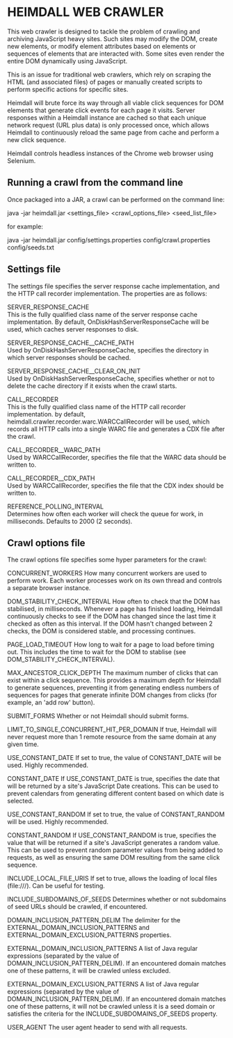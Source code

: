 HEIMDALL WEB CRAWLER
====================

This web crawler is designed to tackle the problem of crawling and archiving JavaScript heavy sites. Such sites may modify the DOM, create new elements, or modify element attributes based on elements or sequences of elements that are interacted with. Some sites even render the entire DOM dynamically using JavaScript.

This is an issue for traditional web crawlers, which rely on scraping the HTML (and associated files) of pages or manually created scripts to perform specific actions for specific sites.

Heimdall will brute force its way through all viable click sequences for DOM elements that generate click events for each page it visits. Server responses within a Heimdall instance are cached so that each unique network request (URL plus data) is only processed once, which allows Heimdall to continuously reload the same page from cache and perform a new click sequence.

Heimdall controls headless instances of the Chrome web browser using Selenium. 

Running a crawl from the command line
-------------------------------------

Once packaged into a JAR, a crawl can be performed on the command line:

java -jar heimdall.jar <settings_file> <crawl_options_file> <seed_list_file>

for example:

java -jar heimdall.jar config/settings.properties config/crawl.properties config/seeds.txt


Settings file
-------------------------------------

The settings file specifies the server response cache implementation, and the HTTP call recorder implementation. The properties are as follows:

SERVER_RESPONSE_CACHE  
This is the fully qualified class name of the server response cache implementation. By default, OnDiskHashServerResponseCache will be used, which caches server responses to disk.

SERVER_RESPONSE_CACHE__CACHE_PATH  
Used by OnDiskHashServerResponseCache, specifies the directory in which server responses should be cached.

SERVER_RESPONSE_CACHE__CLEAR_ON_INIT  
Used by OnDiskHashServerResponseCache, specifies whether or not to delete the cache directory if it exists when the crawl starts.

CALL_RECORDER  
This is the fully qualified class name of the HTTP call recorder implementation. by default, heimdall.crawler.recorder.warc.WARCCallRecorder will be used, which records all HTTP calls into a single WARC file and generates a CDX file after the crawl.

CALL_RECORDER__WARC_PATH  
Used by WARCCallRecorder, specifies the file that the WARC data should be written to.

CALL_RECORDER__CDX_PATH  
Used by WARCCallRecorder, specifies the file that the CDX index should be written to.

REFERENCE_POLLING_INTERVAL  
Determines how often each worker will check the queue for work, in milliseconds. Defaults to 2000 (2 seconds).


Crawl options file
-------------------------------------

The crawl options file specifies some hyper parameters for the crawl:

CONCURRENT_WORKERS
How many concurrent workers are used to perform work. Each worker processes work on its own thread and controls a separate browser instance.

DOM_STABILITY_CHECK_INTERVAL
How often to check that the DOM has stabilised, in milliseconds. Whenever a page has finished loading, Heimdall continuously checks to see if the DOM has changed since the last time it checked as often as this interval. If the DOM hasn't changed between 2 checks, the DOM is considered stable, and processing continues.

PAGE_LOAD_TIMEOUT
How long to wait for a page to load before timing out. This includes the time to wait for the DOM to stablise (see DOM_STABILITY_CHECK_INTERVAL).

MAX_ANCESTOR_CLICK_DEPTH
The maximum number of clicks that can exist within a click sequence. This provides a maximum depth for Heimdall to generate sequences, preventing it from generating endless numbers of sequences for pages that generate infinite DOM changes from clicks (for example, an 'add row' button).

SUBMIT_FORMS
Whether or not Heimdall should submit forms.

LIMIT_TO_SINGLE_CONCURRENT_HIT_PER_DOMAIN
If true, Heimdall will never request more than 1 remote resource from the same domain at any given time.

USE_CONSTANT_DATE
If set to true, the value of CONSTANT_DATE will be used. Highly recommended.

CONSTANT_DATE
If USE_CONSTANT_DATE is true, specifies the date that will be returned by a site's JavaScript Date creations. This can be used to prevent calendars from generating different content based on which date is selected.

USE_CONSTANT_RANDOM
If set to true, the value of CONSTANT_RANDOM will be used. Highly recommended.

CONSTANT_RANDOM
If USE_CONSTANT_RANDOM is true, specifies the value that will be returned if a site's JavaScript generates a random value. This can be used to prevent random parameter values from being added to requests, as well as ensuring the same DOM resulting from the same click sequence.

INCLUDE_LOCAL_FILE_URIS
If set to true, allows the loading of local files (file:///). Can be useful for testing.

INCLUDE_SUBDOMAINS_OF_SEEDS
Determines whether or not subdomains of seed URLs should be crawled, if encountered.

DOMAIN_INCLUSION_PATTERN_DELIM
The delimiter for the EXTERNAL_DOMAIN_INCLUSION_PATTERNS and EXTERNAL_DOMAIN_EXCLUSION_PATTERNS properties.

EXTERNAL_DOMAIN_INCLUSION_PATTERNS
A list of Java regular expressions (separated by the value of DOMAIN_INCLUSION_PATTERN_DELIM). If an encountered domain matches one of these patterns, it will be crawled unless excluded.

EXTERNAL_DOMAIN_EXCLUSION_PATTERNS
A list of Java regular expressions (separated by the value of DOMAIN_INCLUSION_PATTERN_DELIM). If an encountered domain matches one of these patterns, it will not be crawled unless it is a seed domain or satisfies the criteria for the INCLUDE_SUBDOMAINS_OF_SEEDS property.

USER_AGENT
The user agent header to send with all requests.
